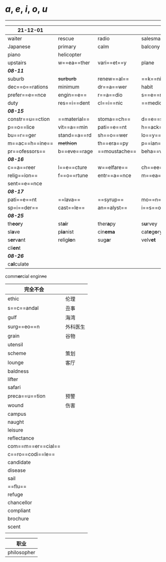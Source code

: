 # ***a***, ***e***, ***i***, ***o***, ***u***

---

| 21-12-01         |              |               |                     |                  |                 |
| ---------------- | ------------ | ------------- | ------------------- | ---------------- | --------------- |
| waiter           | rescue       | radio         | salesman            | cinema           | sailing         |
| Japanese         | primary      | calm          | balcony             | court            | fish dish       |
| piano            | helicopter   |               |                     |                  |                 |
| upstairs         | w==ea==ther  | vari==et==y   | plane               | tourism          | stick           |
| ***08-11***      |              |               |                     |                  |                 |
| suburb           | ~~surburb~~  | renew==al==   | ==k==nife           | caf==e==teria    | com==edy==      |
| dec==o==rations  | minimum      | dr==a==wer    | habit               | ~~habbit~~       |                 |
| prefer==e==nce   | engin==e==   | r==a==dio     | s==e==minar         | gu==e==st        | mus==cle==      |
| duty             | res==i==dent | cl==i==nic    | ==medicine==        | min==e==ral      | adv==e==nture   |
| ***08-15***      |              |               |                     |                  |                 |
| constr==u==ction | ==material== | stoma==ch==   | d==e==st==i==nation | rel==ief==       | ==bowl==        |
| p==o==lice       | vit==a==min  | pati==e==nt   | h==ack==            | hi==ke==         | ==epi==demic    |
| bu==r==ger       | stand==a==rd | sh==o==wer    | lo==y==alty         | confi==r==mation |                 |
| m==ac==h==ine==  | ~~methion~~  | th==era==py   | p==ian==ist         | mag==azine==     | dele==gate==    |
| pr==ofessors==   | b==eve==rage | ==moustache== | beha==viours==      | behavio==u==rs   | des==ert==      |
| ***08-16***      |              |               |                     |                  |                 |
| c==a==reer       | l==e==cture  | w==elfare==   | ch==ee==se          | pollut==a==nt    | det==ail==      |
| relig==ion==     | f==o==rtune  | entr==a==nce  | m==ea==surement     | compli==a==nt    | rec==ru==it     |
| sent==e==nce     |              |               |                     |                  |                 |
| ***08-17***      |              |               |                     |                  |                 |
| pati==e==nt      | ==lava==     | ==syrup==     | mo==n==th           | ==i==rrigation   | ex==is==ting    |
| sp=i==der==      | cast==le==   | an==alyst==   | i==s==olation       | per==io==d       | cafe==ter==ia   |
| ***08-25***      |              |               |                     |                  |                 |
| th**eor**y       | st**ai**r    | ther**a**py   | s**u**rvey          | l**e**sson       | schol**a**rship |
| sl**a**ve        | p**ia**nist  | cin**ema**    | cat**e**g**o**ry    | ex**er**cises    |                 |
| s**er**v**a**nt  | relig**io**n | sug**a**r     | velv**et**          | occa**s**ion     | strat**egy**    |
| cli**en**t       |              |               |                     |                  |                 |
| ***08-26***      |              |               |                     |                  |                 |
| c**al**culate    |              |               |                     |                  |                 |

comm**er**cial
engin~~n~~e



| 完全不会           |          |
| ------------------ | -------- |
| ethic              | 伦理     |
| s==c==andal        | 丑事     |
| gulf               | 海湾     |
| surg==eo==n        | 外科医生 |
| grain              | 谷物     |
| utensil            |          |
| scheme             | 策划     |
| lounge             | 客厅     |
| baldness           |          |
| lifter             |          |
| safari             |          |
| preca==u==tion     | 预警     |
| wound              | 伤害     |
| campus             |          |
| naught             |          |
| leisure            |          |
| reflectance        |          |
| com==m==er==cial== |          |
| c==ro==codi==le==  |          |
| candidate          |          |
| disease            |          |
| sail               |          |
| ==flu==            |          |
| refuge             |          |
| chancellor         |          |
| compliant          |          |
| brochure           |          |
| scent              |          |
|                    |          |

| 职业        |
| ----------- |
| philosopher | 